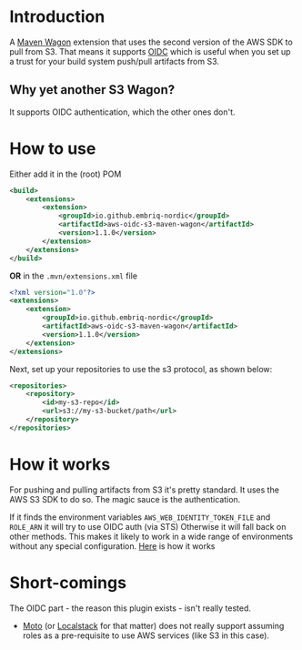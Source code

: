 # Introduction

A [Maven Wagon](https://maven.apache.org/wagon/) extension that uses the second version of the AWS SDK to pull from S3. 
That means it supports [OIDC](https://docs.aws.amazon.com/IAM/latest/UserGuide/id_roles_providers_create_oidc.html) which is useful 
when you set up a trust for your build system push/pull artifacts from S3.

## Why yet another S3 Wagon? 

It supports OIDC authentication, which the other ones don't.

# How to use

Either add it in the (root) POM

```xml
<build>
    <extensions>
        <extension>
            <groupId>io.github.embriq-nordic</groupId>
            <artifactId>aws-oidc-s3-maven-wagon</artifactId>
            <version>1.1.0</version>
        </extension>
    </extensions>
</build>
```

**OR** in the `.mvn/extensions.xml` file

```xml
<?xml version="1.0"?>
<extensions>
    <extension>
        <groupId>io.github.embriq-nordic</groupId>
        <artifactId>aws-oidc-s3-maven-wagon</artifactId>
        <version>1.1.0</version>
    </extension>
</extensions>
```

Next, set up your repositories to use the s3 protocol, as shown below:

```xml
<repositories>
    <repository>
        <id>my-s3-repo</id>
        <url>s3://my-s3-bucket/path</url>
    </repository>
</repositories>
```

# How it works

For pushing and pulling artifacts from S3 it's pretty standard. It uses the AWS S3 SDK to do so. The magic sauce is the 
authentication. 

If it finds the environment variables `AWS_WEB_IDENTITY_TOKEN_FILE` and `ROLE_ARN` it will try to use OIDC auth (via STS)
Otherwise it will fall back on other methods. This makes it likely to work in a wide range of environments without 
any special configuration.
[Here](https://github.com/aws/aws-sdk-java-v2/blob/master/core/auth/src/main/java/software/amazon/awssdk/auth/credentials/internal/ProfileCredentialsUtils.java#L110) is how it works

# Short-comings 

The OIDC part - the reason this plugin exists - isn't really tested. 

* [Moto](https://github.com/getmoto/moto) (or [Localstack](https://github.com/localstack/localstack) for that matter) does not really 
  support assuming roles as a pre-requisite to use AWS services (like S3 in this case). 